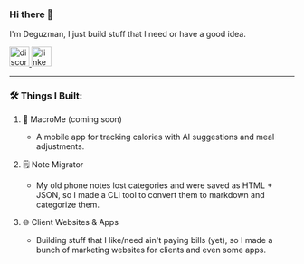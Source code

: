 ### Hi there 👋

I'm Deguzman, I just build stuff that I need or have a good idea.

<div id="badges">
  <a href="https://discord.com/users/512924590998028300">
    <img src="https://img.shields.io/static/v1?message=Discord&logo=discord&label=&color=7289DA&logoColor=white&labelColor=&style=for-the-badge" height="35" alt="discord logo"  />
  </a>
  <a href="https://www.linkedin.com/in/grujic-aleksandar/">
    <img src="https://img.shields.io/static/v1?message=LinkedIn&logo=linkedin&label=&color=0077B5&logoColor=white&labelColor=&style=for-the-badge" height="35" alt="linkedin logo"  />
  </a>
</div>

----------

### 🛠️ Things I Built:

1. 🍏 MacroMe (coming soon)
    - A mobile app for tracking calories with AI suggestions and meal adjustments.

2. 🗒️ Note Migrator
    - My old phone notes lost categories and were saved as HTML + JSON, so I made a CLI tool to convert them to markdown and categorize them.

3. 🌐 Client Websites & Apps
    - Building stuff that I like/need ain't paying bills (yet), so I made a bunch of marketing websites for clients and even some apps.
